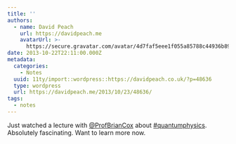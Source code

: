 ```yaml
---
title: ''
authors:
  - name: David Peach
    url: https://davidpeach.me
    avatarUrl: >-
      https://secure.gravatar.com/avatar/4d7faf5eee1f055a85788c44936b8995eaab6dfb004e7854ec747ccb272e91ee?s=96&d=mm&r=g
date: 2013-10-22T22:11:00.000Z
metadata:
  categories:
    - Notes
  uuid: 11ty/import::wordpress::https://davidpeach.co.uk/?p=48636
  type: wordpress
  url: https://davidpeach.me/2013/10/23/48636/
tags:
  - notes
---
```

Just watched a lecture with [@ProfBrianCox](https://twitter.com/ProfBrianCox) about [#quantumphysics](https://twitter.com/search?q=%23quantumphysics). Absolutely fascinating. Want to learn more now.